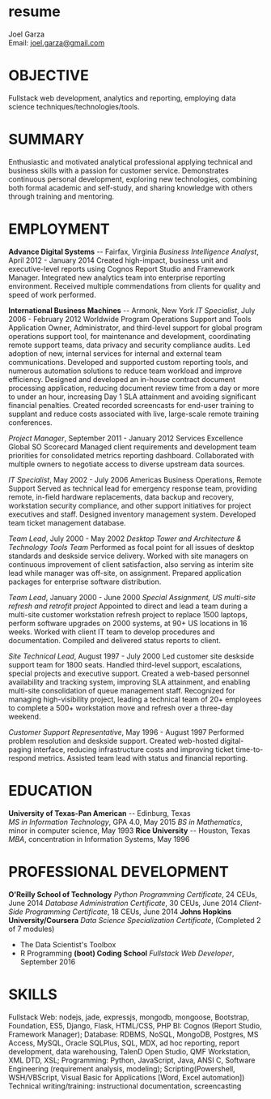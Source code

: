 # resume

Joel Garza  
Email: joel.garza@gmail.com

# OBJECTIVE
Fullstack web development, analytics and reporting, employing data science techniques/technologies/tools.

# SUMMARY
Enthusiastic and motivated analytical professional applying technical and business skills with a passion for customer service. Demonstrates continuous personal development, exploring new technologies, combining both formal academic and self-study, and sharing knowledge with others through training and mentoring.

# EMPLOYMENT
**Advance Digital Systems** -- Fairfax, Virginia
_Business Intelligence Analyst_, April 2012 - January 2014
Created high-impact, business unit and executive-level reports using Cognos Report Studio and Framework Manager. Integrated new analytics team into enterprise reporting environment. Received multiple commendations from clients for quality and speed of work performed.

**International Business Machines** -- Armonk, New York
_IT Specialist_, July 2006 - February 2012
Worldwide Program Operations Support and Tools
Application Owner, Administrator, and third-level support for global program operations support tool, for maintenance and development, coordinating remote support teams, data privacy and security compliance audits. Led adoption of new, internal services for internal and external team communications. Developed and supported custom reporting tools, and numerous automation solutions to reduce team workload and improve efficiency. Designed and developed an in-house contract document processing application, reducing document review time from a day  or more to under an hour, increasing Day 1 SLA attainment and avoiding significant financial penalties. Created recorded screencasts for end-user training to supplant and reduce costs associated with live, large-scale remote training conferences.

_Project Manager_, September 2011 - January 2012
Services Excellence Global SO Scorecard
Managed client requirements and development team priorities for consolidated metrics reporting dashboard. Collaborated with multiple owners to negotiate access to diverse upstream data sources.

_IT Specialist_, May 2002 - July 2006
Americas Business Operations, Remote Support
Served as technical lead for emergency response team, providing remote, in-field hardware replacements, data backup and recovery, workstation security compliance, and other support initiatives for project executives and staff. Designed inventory management system. Developed team ticket management database.

_Team Lead_, July 2000 - May 2002
_Desktop Tower and Architecture & Technology Tools Team_
Performed as focal point for all issues of desktop standards and deskside service delivery. Worked with site managers on continuous improvement of client satisfaction, also serving as interim site lead while manager was off-site, on assignment. Prepared application packages for enterprise software distribution.

_Team Lead_, January 2000 - June 2000
_Special Assignment, US multi-site refresh and retrofit project_
Appointed to direct and lead a team during a multi-site customer workstation refresh project to replace 1500 laptops, perform software upgrades on 2000 systems, at 90+ US locations in 16 weeks. Worked with client IT team to develop procedures and documentation. Compiled and delivered status reports to client.

_Site Technical Lead_, August 1997 - July 2000
Led customer site deskside support team for 1800 seats. Handled third-level support, escalations, special projects and executive support. Created a web-based personnel availability and tracking system, improving SLA attainment, and enabling multi-site consolidation of queue management staff. Recognized for managing high-visibility project, leading a technical team of 20+ employees to complete a 500+ workstation move and refresh over a three-day weekend.

_Customer Support Representative_, May 1996 - August 1997
Performed problem resolution and deskside support. Created web-hosted digital-paging interface, reducing infrastructure costs and improving ticket time-to-respond metrics. Assisted team lead with status and financial reporting.

# EDUCATION
**University of Texas-Pan American** -- Edinburg, Texas  
_MS in Information Technology_, GPA 4.0, May 2015
_BS in Mathematics_, minor in computer science, May 1993
**Rice University** -- Houston, Texas   
_MBA_, concentration in Information Systems, May 1996

# PROFESSIONAL DEVELOPMENT
**O'Reilly School of Technology**
_Python Programming Certificate_, 24 CEUs, June 2014
_Database Administration Certificate_, 30 CEUs, June 2014
_Client-Side Programming Certificate_, 18 CEUs, June 2014
**Johns Hopkins University/Coursera**
_Data Science Specialization Certificate_, (Completed 2 of 7 modules)
* The Data Scientist's Toolbox
* R Programming
**(boot) Coding School**
_Fullstack Web Developer_, September 2016

# SKILLS
Fullstack Web: nodejs, jade, expressjs, mongodb, mongoose, Bootstrap, Foundation, ES5, Django, Flask, HTML/CSS, PHP
BI: Cognos (Report Studio, Framework Manager); Database: RDBMS, NoSQL, MongoDB, Postgres, MS Access, MySQL, Oracle SQLPlus, SQL, MDX, ad hoc reporting, report development, data warehousing, TalenD Open Studio, QMF Workstation, XML DTD, XSL;
Programming: Python, JavaScript, Java, ANSI C, Software Engineering (requirement analysis, modeling); Scripting(Powershell, WSH/VBScript, Visual Basic for Applications [Word, Excel automation])
Technical writing/training: instructional documentation, screencasting
